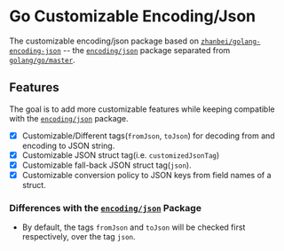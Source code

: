 # Go Customizable Encoding/Json

<!-- > 2018-04-08T19:54:12+0800 -->

The customizable encoding/json package based on [`zhanbei/golang-encoding-json`][project-upstream] -- the [`encoding/json`][package-encoding-json] package separated from [`golang/go/master`][github-golang-go].

## Features

The goal is to add more customizable features while keeping compatible with the [`encoding/json`][package-encoding-json] package.

- [x] Customizable/Different tags(`fromJson`, `toJson`) for decoding from and encoding to JSON string.
- [x] Customizable JSON struct tag(i.e. `customizedJsonTag`)
- [x] Customizable fall-back JSON struct tag(`json`).
- [x] Customizable conversion policy to JSON keys from field names of a struct.

### Differences with the [`encoding/json`][package-encoding-json] Package

- By default, the tags `fromJson` and `toJson` will be checked first respectively, over the tag `json`.

[github-golang-go]: https://github.com/golang/go "Go Source Code"
[package-encoding-json]: https://github.com/golang/go/tree/master/src/encoding/json "Go Package `encoding/json`"
[project-upstream]: https://github.com/zhanbei/golang-encoding-json "Project Upstream: Separated `encoding/json` Package"
